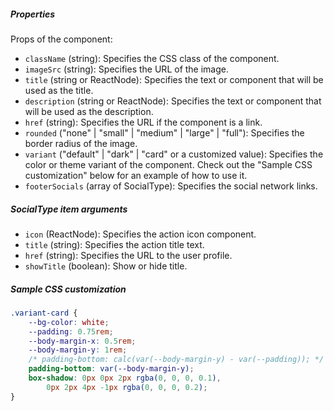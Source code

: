 ##### Properties

Props of the component:

- `className` (string): Specifies the CSS class of the component.
- `imageSrc` (string): Specifies the URL of the image.
- `title` (string or ReactNode): Specifies the text or component that will be used as the title.
- `description` (string or ReactNode): Specifies the text or component that will be used as the description.
- `href` (string): Specifies the URL if the component is a link.
- `rounded` ("none" | "small" | "medium" | "large" | "full"): Specifies the border radius of the image.
- `variant` ("default" | "dark" | "card" or a customized value): Specifies the color or theme variant of the component. Check out the "Sample CSS customization" below for an example of how to use it.
- `footerSocials` (array of SocialType): Specifies the social network links.

##### SocialType item arguments

- `icon` (ReactNode): Specifies the action icon component.
- `title` (string): Specifies the action title text.
- `href` (string): Specifies the URL to the user profile.
- `showTitle` (boolean): Show or hide title.

##### Sample CSS customization

```css
.variant-card {
    --bg-color: white;
    --padding: 0.75rem;
    --body-margin-x: 0.5rem;
    --body-margin-y: 1rem;
    /* padding-bottom: calc(var(--body-margin-y) - var(--padding)); */
    padding-bottom: var(--body-margin-y);
    box-shadow: 0px 0px 2px rgba(0, 0, 0, 0.1),
        0px 2px 4px -1px rgba(0, 0, 0, 0.2);
}
```
